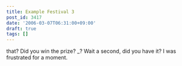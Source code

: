 ```yaml
---
title: Example Festival 3
post_id: 3417
date: '2006-03-07T06:31:00+09:00'
draft: true
tags: []
---
```


that? Did you win the prize? _? Wait a second, did you have it? I was frustrated for a moment.
